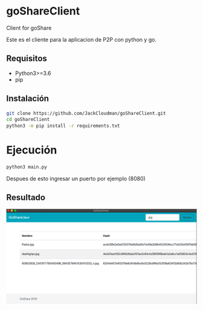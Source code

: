 # goShareClient
Client for goShare

Este es el cliente para la aplicacion de P2P con python y go.
## Requisitos
- Python3>=3.6
- pip
## Instalación
```bash
git clone https://github.com/JackCloudman/goShareClient.git
cd goShareClient
python3 -m pip install -r requirements.txt
```
# Ejecución
```bash
python3 main.py
```
Despues de esto ingresar un puerto por ejemplo (8080)
## Resultado
<img src="https://github.com/JackCloudman/goShareClient/blob/master/image1.png?raw=true">
